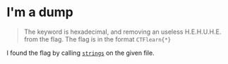 # I'm a dump

> The keyword is hexadecimal, and removing an useless H.E.H.U.H.E. from the flag. The flag is in the format `CTFlearn{*}`

I found the flag by calling [`strings`](https://en.wikipedia.org/wiki/Strings_(Unix)) on the given file.
